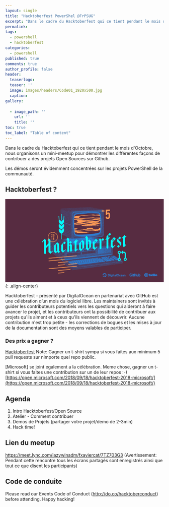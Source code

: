 ```yaml
---
layout: single
title: "Hacktoberfest PowerShel @FrPSUG"
excerpt: "Dans le cadre du Hacktoberfest qui ce tient pendant le mois d'Octobre, nous organisons un mini-meetup pour démontrer les différentes façons de contribuer a des projets Open Sources sur Github."
permalink:
tags: 
  - powershell
  - hacktoberfest
categories:
  - powershell
published: true
comments: true
author_profile: false
header:
  teaserlogo:
  teaser: ''
  image: images/headers/Code01_1920x500.jpg
  caption:
gallery:

  - image_path: ''
    url: ''
    title: ''
toc: true
toc_label: "Table of content"
---
```


Dans le cadre du Hacktoberfest qui ce tient pendant le mois d'Octobre, nous organisons un mini-meetup pour démontrer les différentes façons de contribuer a des projets Open Sources sur Github.

Les démos seront évidemment concentrées sur les projets PowerShell de la communauté.

## Hacktoberfest ?

![image-center](/images/2018/2018-10-01-Hacktoberfest_PowerShell/hacktoberfest-2018-social-card-c8d2e1489f647f2e0a26e6f598adeb760872818905b34cd437afc7ac2857ceab.png){: .align-center}

Hacktoberfest - présenté par DigitalOcean en partenariat avec GitHub est une célébration d’un mois du logiciel libre. Les maintainers sont invités à guider les contributeurs potentiels vers les questions qui aideront à faire avancer le projet, et les contributeurs ont la possibilité de contribuer aux projets qu'ils aiment et à ceux qu'ils viennent de découvrir. Aucune contribution n'est trop petite - les corrections de bogues et les mises à jour de la documentation sont des moyens valables de participer.

### Des prix a gagner ?

[Hacktoberfest](https://hacktoberfest.digitalocean.com/)
Note: Gagner un t-shirt sympa si vous faites aux minimum 5 pull requests sur nimporte quel repo public.

[Microsoft] se joint egalement a la célébration. Meme chose, gagner un t-shirt si vous faites une contribution sur un de leur repos :-)
[https://open.microsoft.com/2018/09/18/hacktoberfest-2018-microsoft/](https://open.microsoft.com/2018/09/18/hacktoberfest-2018-microsoft/)

## Agenda

1. Intro Hacktoberfest/Open Source
1. Atelier - Comment contribuer
1. Demos de Projets (partager votre projet/demo de 2-3min)
1. Hack time!

## Lien du meetup

https://meet.lync.com/lazywinadm/fxaviercat/7TZ703G3
(Avertissement: Pendant cette rencontre tous les écrans partagés sont enregistrés ainsi que tout ce que disent les participants)

## Code de conduite

Please read our Events Code of Conduct (http://do.co/hacktoberconduct) before attending. Happy hacking!